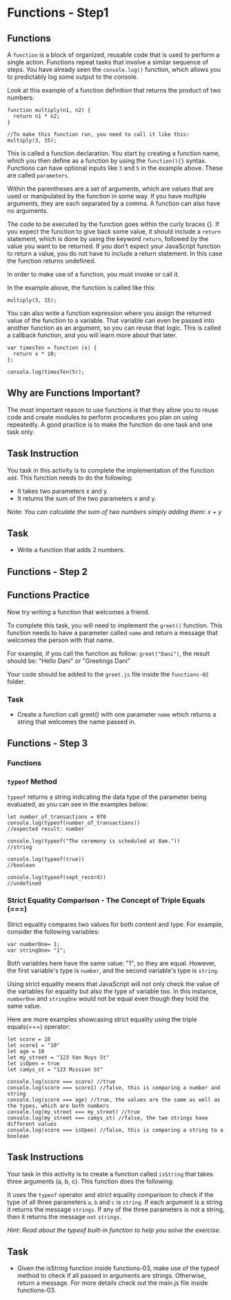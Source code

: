 # Functions - Step1

## Functions
A `function` is a block of organized, reusable code that is used to perform a single action. Functions repeat tasks that involve a similar sequence of steps. You have already seen the `console.log()` function, which allows you to predictably log some output to the console.

Look at this example of a function definition that returns the product of two numbers:
```
function multiply(n1, n2) {
  return n1 * n2;
}
 
//To make this function run, you need to call it like this:
multiply(3, 15);
```
This is called a function declaration. You start by creating a function name, which you then define as a function by using the `function(){}` syntax. Functions can have optional inputs like `3` and `5` in the example above. These are called `parameters`.

Within the parentheses are a set of arguments, which are values that are used or manipulated by the function in some way. If you have multiple arguments, they are each separated by a comma. A function can also have no arguments.

The code to be executed by the function goes within the curly braces {}. If you expect the function to give back some value, it should include a `return` statement, which is done by using the keyword `return`, followed by the value you want to be returned. If you don’t expect your JavaScript function to return a value, you do not have to include a return statement. In this case the function returns undefined.

In order to make use of a function, you must invoke or call it.

In the example above, the function is called like this:
```
multiply(3, 15);
```
You can also write a function expression where you assign the returned value of the function to a variable. That variable can even be passed into another function as an argument, so you can reuse that logic. This is called a callback function, and you will learn more about that later.
```
var timesTen = function (x) {
  return x * 10;
};
 
console.log(timesTen(5));
```
## Why are Functions Important?
The most important reason to use functions is that they allow you to reuse code and create modules to perform procedures you plan on using repeatedly. A good practice is to make the function do one task and one task only.

## Task Instruction
You task in this activity is to complete the implementation of the function `add`. This function needs to do the following:

- It takes two parameters x and y
- It returns the sum of the two parameters x and y.

Note: _You can calculate the sum of two numbers simply adding them: x + y_

## Task

- Write a function that adds 2 numbers.

## Functions - Step 2

## Functions Practice
Now try writing a function that welcomes a friend.

To complete this task, you will need to implement the `greet()` function. This function needs to have a parameter called `name` and return a message that welcomes the person with that name.

For example, if you call the function as follow: `greet("Dani")`, the result should be: "Hello Dani" or "Greetings Dani"

Your code should be added to the `greet.js` file inside the `functions-02` folder.

### Task

- Create a function call greet() with one parameter `name` which returns a string that welcomes the name passed in.

## Functions - Step 3

### Functions
### `typeof` Method
`typeof` returns a string indicating the data type of the parameter being evaluated, as you can see in the examples below:
```
let number_of_transactions = 970
console.log(typeof(number_of_transactions))
//expected result: number
 
console.log(typeof("The ceremony is scheduled at 8am."))
//string
 
console.log(typeof(true))
//boolean
 
console.log(typeof(sept_record))
//undefined
```
### Strict Equality Comparison - The Concept of Triple Equals (===)
Strict equality compares two values for both content and type. For example, consider the following variables:
```
var numberOne= 1;
var stringOne= "1";
```
Both variables here have the same value: "1", so they are equal. However, the first variable's type is `number`, and the second variable's type is `string`.

Using strict equality means that JavaScript will not only check the value of the variables for equality but also the type of variable too. In this instance, `numberOne` and `stringOne` would not be equal even though they hold the same value.

Here are more examples showcasing strict equality using the triple equals(===) operator:
```
let score = 10
let score1 = "10"
let age = 10
let my_street = "123 Van Nuys St"
let isOpen = true
let camys_st = "123 Mission St"
 
console.log(score === score) //true
console.log(score === score1) //false, this is comparing a number and string
console.log(score === age) //true, the values are the same as well as the types, which are both numbers
console.log(my_street === my_street) //true
console.log(my_street === camys_st) //false, the two strings have different values
console.log(score === isOpen) //false, this is comparing a string to a boolean
```
## Task Instructions
Your task in this activity is to create a function called `isString` that takes three arguments (a, b, c). This function does the following:

It uses the `typeof` operator and strict equality comparison to check if the type of all three parameters `a`, `b` and `c` is `string`.
If each argument is a string it returns the message `strings`.
If any of the three parameters is not a string, then it returns the message `not` `strings`.

_Hint: Read about the typeof built-in function to help you solve the exercise._

## Task

- Given the isString function inside functions-03, make use of the typeof method to check if all passed in arguments are strings. Otherwise, return a message. For more details check out the main.js file inside functions-03.